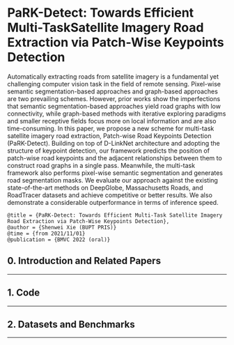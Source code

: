 # PaRK-Detect: Towards Efficient Multi-TaskSatellite Imagery Road Extraction via Patch-Wise Keypoints Detection
Automatically extracting roads from satellite imagery is a fundamental yet challenging computer vision task in the field of remote sensing. 
Pixel-wise semantic segmentation-based approaches and graph-based approaches are two prevailing schemes. However, prior works show the 
imperfections that semantic segmentation-based approaches yield road graphs with low connectivity, while graph-based methods with iterative 
exploring paradigms and smaller receptive fields focus more on local information and are also time-consuming. In this paper, we propose a 
new scheme for multi-task satellite imagery road extraction, Patch-wise Road Keypoints Detection (PaRK-Detect). Building on top of
D-LinkNet architecture and adopting the structure of keypoint detection, our framework predicts the position of patch-wise road keypoints 
and the adjacent relationships between them to construct road graphs in a single pass. Meanwhile, the multi-task framework also
performs pixel-wise semantic segmentation and generates road segmentation masks. We evaluate our approach against the existing 
state-of-the-art methods on DeepGlobe, Massachusetts Roads, and RoadTracer datasets and achieve competitive or better results. We
also demonstrate a considerable outperformance in terms of inference speed.

```
@title = {PaRK-Detect: Towards Efficient Multi-Task Satellite Imagery Road Extraction via Patch-Wise Keypoints Detection},  
@author = {Shenwei Xie (BUPT PRIS)}
@time = {from 2021/11/01}
@publication = {BMVC 2022 (oral)}
```

## 0. Introduction and Related Papers

- - -

## 1. Code

- - -

## 2. Datasets and Benchmarks

- - -
